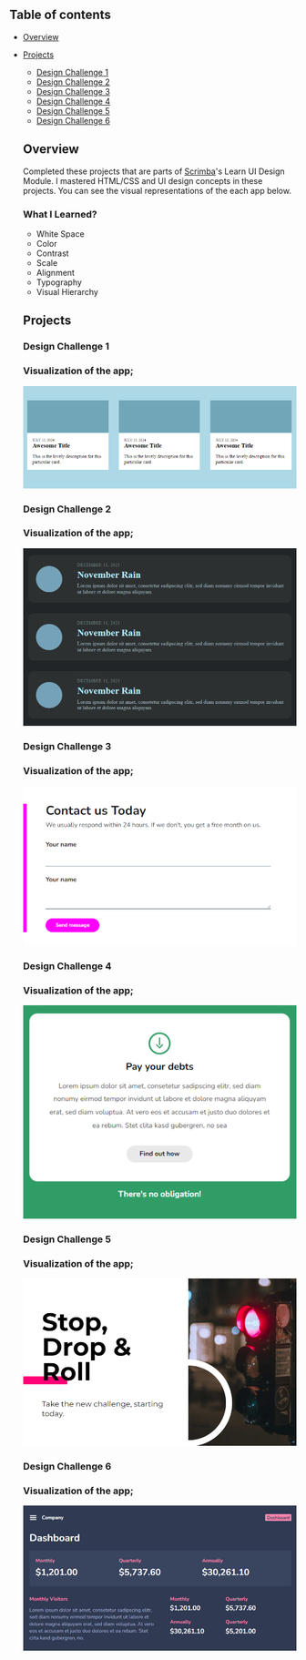 ## Table of contents

- [Overview](#overview)

- [Projects](#projects)

  - [Design Challenge 1](#design-challenge-1)
  - [Design Challenge 2](#design-challenge-2)
  - [Design Challenge 3](#design-challenge-3)
  - [Design Challenge 4](#design-challenge-4)
  - [Design Challenge 5](#design-challenge-5)
  - [Design Challenge 6](#design-challenge-6)
    
    
  ## Overview

  Completed these projects that are parts of [Scrimba](https://scrimba.com/learn/frontend/)'s Learn UI Design Module. I mastered HTML/CSS and UI design concepts in these projects.
  You can see the visual representations of the each app below.
  
  ### What I Learned?
  - White Space
  - Color 
  - Contrast 
  - Scale
  - Alignment
  - Typography
  - Visual Hierarchy

  ## Projects

  ### Design Challenge 1

  ### Visualization of the app;
  ![image](./design-challenge-1/design-challenge-1.png)
  
  ### Design Challenge 2

  ### Visualization of the app;
  ![image](./design-challenge-2/design-challenge-2.png)
  
  ### Design Challenge 3

  ### Visualization of the app;
  ![image](./design-challenge-3/design-challenge-3.png)
  
  ### Design Challenge 4

  ### Visualization of the app;
  ![image](./design-challenge-4/design-challenge-4.png)
  
  ### Design Challenge 5

  ### Visualization of the app;
  ![image](./design-challenge-5/design-challenge-5.png)
  
  ### Design Challenge 6

  ### Visualization of the app;
  ![image](./design-challenge-6/design-challenge-6.png)
 
 
 
 
 
  
  
